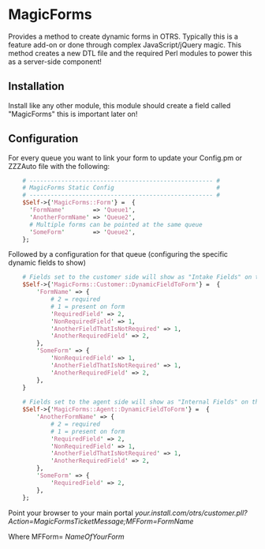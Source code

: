 MagicForms
===========

Provides a method to create dynamic forms in OTRS.  Typically this is a feature add-on or done through complex JavaScript/jQuery magic.  This method creates a new DTL file and the required Perl modules to power this as a server-side component!

Installation 
--------------

Install like any other module, this module should create a field called "MagicForms" this is important later on!

Configuration
--------------

For every queue you want to link your form to update your Config.pm or ZZZAuto file with the following: 
```perl
    # ---------------------------------------------------- #
    # MagicForms Static Config                             #
    # ---------------------------------------------------- #
    $Self->{'MagicForms::Form'} =  {
      'FormName'        => 'Queue1',
      'AnotherFormName' => 'Queue2',
      # Multiple forms can be pointed at the same queue
      'SomeForm'        => 'Queue2',
    };
```

Followed by a configuration for that queue (configuring the specific dynamic fields to show)
```perl
    # Fields set to the customer side will show as "Intake Fields" on the agent interface
    $Self->{'MagicForms::Customer::DynamicFieldToForm'} =  {
        'FormName' => {
            # 2 = required
            # 1 = present on form
            'RequiredField' => 2,
            'NonRequiredField' => 1,
            'AnotherFieldThatIsNotRequired' => 1,
            'AnotherRequiredField' => 2,
        },
        'SomeForm' => {
            'NonRequiredField' => 1,
            'AnotherFieldThatIsNotRequired' => 1,
            'AnotherRequiredField' => 2,
        },
    }
    
    # Fields set to the agent side will show as "Internal Fields" on the agent interface
    $Self->{'MagicForms::Agent::DynamicFieldToForm'} =  {
        'AnotherFormName' => {
            # 2 = required
            # 1 = present on form
            'RequiredField' => 2,
            'NonRequiredField' => 1,
            'AnotherFieldThatIsNotRequired' => 1,
            'AnotherRequiredField' => 2,
        },
        'SomeForm' => {
            'RequiredField' => 2,
        },
    };
```

Point your browser to your main portal *your.install.com/otrs/customer.pll?Action=MagicFormsTicketMessage;MFForm=FormName*

Where MFForm= _NameOfYourForm_

